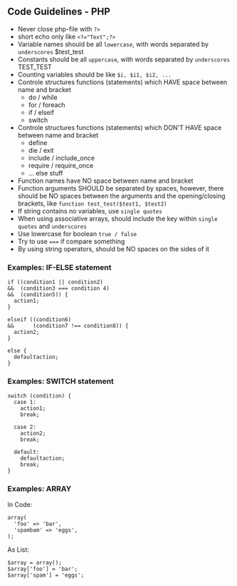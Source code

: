 ## Code Guidelines - PHP

- Never close php-file with `?>`
- short echo only like `<?="Text";?>`
- Variable names should be all `lowercase`, with words separated by `underscores` $test_test
- Constants should be all `uppercase`, with words separated by `underscores` TEST_TEST
- Counting variables should be like `$i, $i1, $i2, ...`
- Controle structures functions (statements) which HAVE space between name and bracket
  - do / while
  - for / foreach
  - if / elseif
  - switch
- Controle structures functions (statements) which DON'T HAVE space between name and bracket
  - define
  - die / exit
  - include / include_once
  - require / require_once
  - ... else stuff
- Function names have NO space between name and bracket
- Function arguments SHOULD be separated by spaces, however, there should be NO spaces between the
arguments and the opening/closing brackets, like `function test_test($test1, $test2)`
- If string contains no variables, use `single quotes`
- When using associative arrays, should include the key within `single quotes` and `underscores`
- Use lowercase for boolean `true / false`
- Try to use `===` if compare something
- By using string operators, should be NO spaces on the sides of it

### Examples: IF-ELSE statement

```
if ((condition1 || condition2)
&&  (condition3 === condition 4)
&&  (condition5)) {
  action1;
}

elseif ((condition6)
&&      (condition7 !== condition8)) {
  action2;
}

else {
  defaultaction;
}
```

### Examples: SWITCH statement

```
switch (condition) {
  case 1:
    action1;
    break;

  case 2:
    action2;
    break;

  default:
    defaultaction;
    break;
}
```

### Examples: ARRAY

In Code:

```
array(
  'foo' => 'bar',
  'spambam' => 'eggs',
);
```

As List:

```
$array = array();
$array['foo'] = 'bar';
$array['spam'] = 'eggs';
```
